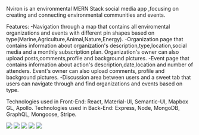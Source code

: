 Nviron is an environmental MERN Stack social media app ,focusing on creating and connecting environmental communities and events.

Features: 
-Navigation through a map that contains all enviromental organizations and events with different pin shapes based on type(Marine,Agriculture,Animal,Nature,Energy).
-Organization page that contains information about organization's description,type,location,social media and a monthly subscription plan. Organization's owner can also upload posts,comments,profile and background pictures.
-Event page that contains information about action's description,date,location and number of attenders. Event's owner can also upload comments, profile and background pictures.
-Discussion area between users and a sweet tab that users can navigate through and find organizations and events based on type.

Technologies used in Front-End: React, Material-UI, Semantic-UI, Mapbox GL, Apollo.
Technologies used in Back-End: Express, Node, MongoDB, GraphQL, Mongoose, Stripe.

![](https://i.imgur.com/SRqQtqh.png) 
![](https://i.imgur.com/FRFDK4j.png) 
![](https://i.imgur.com/2yhrDip.png) 
![](https://i.imgur.com/jfaQeCN.png) 
![](https://i.imgur.com/uQN7Eie.png) 
